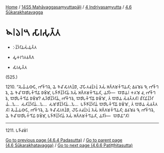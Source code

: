 
[Home](/) / [14S5 Mahāvaggasaṃyuttapāḷi](../../../14S5.md) / [4 Indriyasaṃyutta](../../4.md) / [4.6 Sūkarakhatavagga](../4.6.md)

# 𑁪𑁇𑁬𑁇𑁫 𑀲𑀸𑀭𑀲𑀼𑀢𑁆𑀢

* 𑀇𑀦𑁆𑀤𑁆𑀭𑀺𑀬𑀲𑀁𑀬𑀼𑀢𑁆𑀢

* 𑀲𑀽𑀓𑀭𑀔𑀢𑀯𑀕𑁆𑀕

* 𑀲𑀸𑀭𑀲𑀼𑀢𑁆𑀢

(525.)

1210\. “𑀲𑁂𑀬𑁆𑀬𑀣𑀸𑀧𑀺, 𑀪𑀺𑀓𑁆𑀔𑀯𑁂, 𑀬𑁂 𑀓𑁂𑀘𑀺 𑀲𑀸𑀭𑀕𑀦𑁆𑀥𑀸, 𑀮𑁄𑀳𑀺𑀢𑀘𑀦𑁆𑀤𑀦𑀁 𑀢𑁂𑀲𑀁 𑀅𑀕𑁆𑀕𑀫𑀓𑁆𑀔𑀸𑀬𑀢𑀺; 𑀏𑀯𑀫𑁂𑀯 𑀔𑁄, 𑀪𑀺𑀓𑁆𑀔𑀯𑁂, 𑀬𑁂 𑀓𑁂𑀘𑀺 𑀩𑁄𑀥𑀺𑀧𑀓𑁆𑀔𑀺𑀬𑀸 𑀥𑀫𑁆𑀫𑀸, 𑀧𑀜𑁆𑀜𑀺𑀦𑁆𑀤𑁆𑀭𑀺𑀬𑀁 𑀢𑁂𑀲𑀁 𑀅𑀕𑁆𑀕𑀫𑀓𑁆𑀔𑀸𑀬𑀢𑀺, 𑀬𑀤𑀺𑀤𑀁—  𑀩𑁄𑀥𑀸𑀬𑁇 𑀓𑀢𑀫𑁂 𑀘, 𑀪𑀺𑀓𑁆𑀔𑀯𑁂, 𑀩𑁄𑀥𑀺𑀧𑀓𑁆𑀔𑀺𑀬𑀸 𑀥𑀫𑁆𑀫𑀸? 𑀲𑀤𑁆𑀥𑀺𑀦𑁆𑀤𑁆𑀭𑀺𑀬𑀁, 𑀪𑀺𑀓𑁆𑀔𑀯𑁂, 𑀩𑁄𑀥𑀺𑀧𑀓𑁆𑀔𑀺𑀬𑁄 𑀥𑀫𑁆𑀫𑁄, 𑀢𑀁 𑀩𑁄𑀥𑀸𑀬 𑀲𑀁𑀯𑀢𑁆𑀢𑀢𑀺𑁇 𑀯𑀻𑀭𑀺𑀬𑀺𑀦𑁆𑀤𑁆𑀭𑀺𑀬𑀁…𑀧𑁂…  𑀲𑀢𑀺𑀦𑁆𑀤𑁆𑀭𑀺𑀬𑀁…𑀧𑁂…  𑀲𑀫𑀸𑀥𑀺𑀦𑁆𑀤𑁆𑀭𑀺𑀬𑀁…𑀧𑁂…  𑀧𑀜𑁆𑀜𑀺𑀦𑁆𑀤𑁆𑀭𑀺𑀬𑀁 𑀩𑁄𑀥𑀺𑀧𑀓𑁆𑀔𑀺𑀬𑁄 𑀥𑀫𑁆𑀫𑁄, 𑀢𑀁 𑀩𑁄𑀥𑀸𑀬 𑀲𑀁𑀯𑀢𑁆𑀢𑀢𑀺𑁇 𑀲𑁂𑀬𑁆𑀬𑀣𑀸𑀧𑀺, 𑀪𑀺𑀓𑁆𑀔𑀯𑁂, 𑀬𑁂 𑀓𑁂𑀘𑀺 𑀲𑀸𑀭𑀕𑀦𑁆𑀥𑀸, 𑀮𑁄𑀳𑀺𑀢𑀘𑀦𑁆𑀤𑀦𑀁 𑀢𑁂𑀲𑀁 𑀅𑀕𑁆𑀕𑀫𑀓𑁆𑀔𑀸𑀬𑀢𑀺; 𑀏𑀯𑀫𑁂𑀯 𑀔𑁄, 𑀪𑀺𑀓𑁆𑀔𑀯𑁂, 𑀬𑁂 𑀓𑁂𑀘𑀺 𑀩𑁄𑀥𑀺𑀧𑀓𑁆𑀔𑀺𑀬𑀸 𑀥𑀫𑁆𑀫𑀸, 𑀧𑀜𑁆𑀜𑀺𑀦𑁆𑀤𑁆𑀭𑀺𑀬𑀁 𑀢𑁂𑀲𑀁 𑀅𑀕𑁆𑀕𑀫𑀓𑁆𑀔𑀸𑀬𑀢𑀺, 𑀬𑀤𑀺𑀤𑀁—  𑀩𑁄𑀥𑀸𑀬𑀸”𑀢𑀺𑁇

---

1211\. 𑀧𑀜𑁆𑀘𑀫𑀁𑁇



[Go to previous page (4.6.4 Padasutta)](4.6.4.md) / [Go to parent page (4.6 Sūkarakhatavagga)](../4.6.md) / [Go to next page (4.6.6 Patiṭṭhitasutta)](4.6.6.md)


